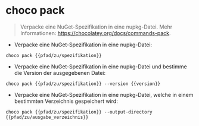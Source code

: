 # choco pack

> Verpacke eine NuGet-Spezifikation in eine nupkg-Datei.
> Mehr Informationen: <https://chocolatey.org/docs/commands-pack>.

- Verpacke eine NuGet-Spezifikation in eine nupkg-Datei:

`choco pack {{pfad/zu/spezifikation}}`

- Verpacke eine NuGet-Spezifikation in eine nupkg-Datei und bestimme die Version der ausgegebenen Datei:

`choco pack {{pfad/zu/spezifikation}} --version {{version}}`

- Verpacke eine NuGet-Spezifikation in eine nupkg-Datei, welche in einem bestimmten Verzeichnis gespeichert wird:

`choco pack {{pfad/zu/spezifikation}} --output-directory {{pfad/zu/ausgabe_verzeichnis}}`
